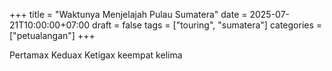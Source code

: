 +++
title = "Waktunya Menjelajah Pulau Sumatera"
date = 2025-07-21T10:00:00+07:00
draft = false
tags = ["touring", "sumatera"]
categories = ["petualangan"]
+++

Pertamax
Keduax
Ketigax
keempat
kelima